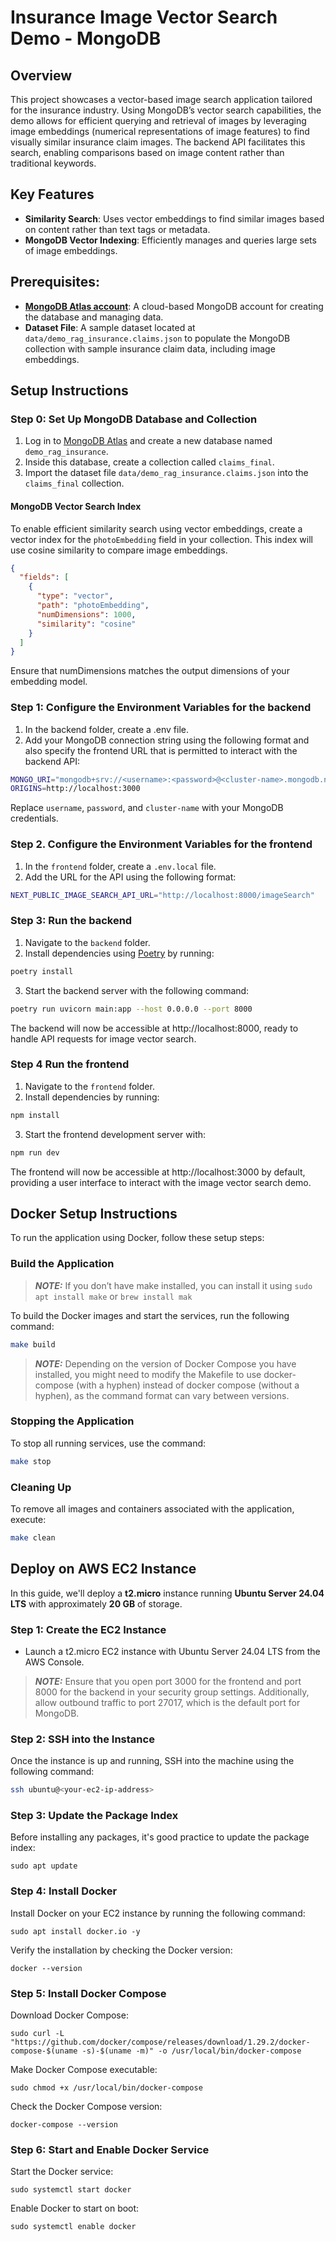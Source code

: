 # Insurance Image Vector Search Demo - MongoDB 

## Overview 

This project showcases a vector-based image search application tailored for the insurance industry. Using MongoDB’s vector search capabilities, the demo allows for efficient querying and retrieval of images by leveraging image embeddings (numerical representations of image features) to find visually similar insurance claim images. The backend API facilitates this search, enabling comparisons based on image content rather than traditional keywords.

## Key Features

- **Similarity Search**: Uses vector embeddings to find similar images based on content rather than text tags or metadata.
- **MongoDB Vector Indexing**: Efficiently manages and queries large sets of image embeddings.

## Prerequisites:

- **[MongoDB Atlas account](https://www.mongodb.com/products/platform/atlas-database)**: A cloud-based MongoDB account for creating the database and managing data.
- **Dataset File**: A sample dataset located at `data/demo_rag_insurance.claims.json` to populate the MongoDB collection with sample insurance claim data, including image embeddings.


## Setup Instructions

### Step 0: Set Up MongoDB Database and Collection

1. Log in to [MongoDB Atlas](https://account.mongodb.com/account/login) and create a new database named `demo_rag_insurance`.
2. Inside this database, create a collection called `claims_final`.
3. Import the dataset file `data/demo_rag_insurance.claims.json` into the `claims_final` collection.

#### MongoDB Vector Search Index 

To enable efficient similarity search using vector embeddings, create a vector index for the `photoEmbedding` field in your collection. This index will use cosine similarity to compare image embeddings.

```json
{
  "fields": [
    {
      "type": "vector",
      "path": "photoEmbedding",
      "numDimensions": 1000,
      "similarity": "cosine"
    }
  ]
}
```

Ensure that numDimensions matches the output dimensions of your embedding model.


### Step 1: Configure the Environment Variables for the backend

1. In the backend folder, create a .env file.
2. Add your MongoDB connection string using the following format and also specify the frontend URL that is permitted to interact with the backend API:

```bash
MONGO_URI="mongodb+srv://<username>:<password>@<cluster-name>.mongodb.net/"
ORIGINS=http://localhost:3000
```

Replace `username`, `password`, and `cluster-name` with your MongoDB credentials.

### Step 2. Configure the Environment Variables for the frontend

1. In the `frontend` folder, create a `.env.local` file.
2. Add the URL for the API using the following format:

```bash
NEXT_PUBLIC_IMAGE_SEARCH_API_URL="http://localhost:8000/imageSearch"
```

### Step 3: Run the backend

1. Navigate to the `backend` folder.
2. Install dependencies using [Poetry](https://python-poetry.org/) by running:
```bash
poetry install
```
3. Start the backend server with the following command:
```bash
poetry run uvicorn main:app --host 0.0.0.0 --port 8000
```
The backend will now be accessible at http://localhost:8000, ready to handle API requests for image vector search.

### Step 4 Run the frontend
1. Navigate to the `frontend` folder.
2. Install dependencies by running:
```bash
npm install
```
3. Start the frontend development server with:
````bash
npm run dev
````

The frontend will now be accessible at http://localhost:3000 by default, providing a user interface to interact with the image vector search demo.

## Docker Setup Instructions

To run the application using Docker, follow these setup steps:

### Build the Application
> **_NOTE:_** If you don’t have make installed, you can install it using `sudo apt install make` or `brew install mak`

To build the Docker images and start the services, run the following command:
```bash
make build
```

> **_NOTE:_** Depending on the version of Docker Compose you have installed, you might need to modify the Makefile to use docker-compose (with a hyphen) instead of docker compose (without a hyphen), as the command format can vary between versions.

### Stopping the Application

To stop all running services, use the command:
```bash
make stop
```

### Cleaning Up

To remove all images and containers associated with the application, execute:
```bash
make clean
```

## **Deploy on AWS EC2 Instance**

In this guide, we'll deploy a **t2.micro** instance running **Ubuntu Server 24.04 LTS** with approximately **20 GB** of storage.

### **Step 1: Create the EC2 Instance**
- Launch a t2.micro EC2 instance with Ubuntu Server 24.04 LTS from the AWS Console.

> **_NOTE:_** Ensure that you open port 3000 for the frontend and port 8000 for the backend in your security group settings. Additionally, allow outbound traffic to port 27017, which is the default port for MongoDB.

### **Step 2: SSH into the Instance**
Once the instance is up and running, SSH into the machine using the following command:

```bash
ssh ubuntu@<your-ec2-ip-address>
```

### **Step 3: Update the Package Index**
Before installing any packages, it's good practice to update the package index:

```
sudo apt update
```

### **Step 4: Install Docker**
Install Docker on your EC2 instance by running the following command:

```
sudo apt install docker.io -y
```

Verify the installation by checking the Docker version:
```
docker --version
```

### **Step 5: Install Docker Compose**
Download Docker Compose:
```
sudo curl -L "https://github.com/docker/compose/releases/download/1.29.2/docker-compose-$(uname -s)-$(uname -m)" -o /usr/local/bin/docker-compose
```

Make Docker Compose executable:
```
sudo chmod +x /usr/local/bin/docker-compose
```

Check the Docker Compose version:
```
docker-compose --version
```

### **Step 6: Start and Enable Docker Service**
Start the Docker service:
```
sudo systemctl start docker
```

Enable Docker to start on boot:
```
sudo systemctl enable docker
```
